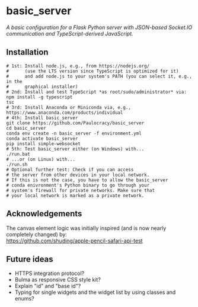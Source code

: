 # basic_server

*A basic configuration for a Flask Python server with JSON-based Socket.IO communication and TypeScript-derived JavaScript.*

## Installation
```
# 1st: Install node.js, e.g., from https://nodejs.org/
#      (use the LTS version since TypeScript is optimized for it)
#      and add node.js to your system's PATH (you can select it, e.g., in the
#      graphical installer)
# 2nd: Install and test TypeScript *as root/sudo/administrator* via:
npm install -g typescript
tsc
# 3rd: Install Anaconda or Miniconda via, e.g., https://www.anaconda.com/products/individual
# 4th: Install basic_server
git clone https://github.com/Paulocracy/basic_server
cd basic_server
conda env create -n basic_server -f environment.yml
conda activate basic_server
pip install simple-websocket
# 5th: Test basic_server either (on Windows) with...
./run.bat
# ...or (on Linux) with...
./run.sh
# Optional further test: Check if you can access
# the server from other devices in your local network.
# If this is not the case, you have to allow the basic_server
# conda enivronment's Python binary to go through your
# system's firewall for private networks. Make sure that
# your local network is marked as a private network.
```

## Acknowledgements

The canvas element logic was initially inspired (and is now nearly completely changed) by:<br>
https://github.com/shuding/apple-pencil-safari-api-test

## Future ideas

* HTTPS integration protocol?
* Bulma as responsive CSS style kit?
* Explain "id" and "base id"?
* Typing for single widgets and the widget list by using classes and enums?
